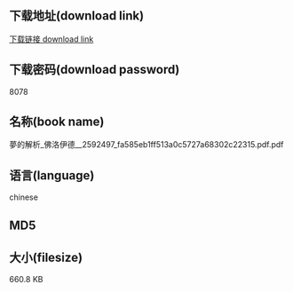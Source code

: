 ## 下载地址(download link)
[下载链接 download link](https://tutu365.netlify.app/?s=%E5%A4%A2%E7%9A%84%E8%A7%A3%E6%9E%90_%E4%BD%9B%E6%B4%9B%E4%BC%8A%E5%BE%B7__2592497_fa585eb1ff513a0c5727a68302c22315.pdf)

## 下载密码(download password)
8078

## 名称(book name)
夢的解析_佛洛伊德__2592497_fa585eb1ff513a0c5727a68302c22315.pdf.pdf

## 语言(language)
chinese

## MD5


## 大小(filesize)
660.8 KB
